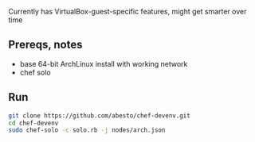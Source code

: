 Currently has VirtualBox-guest-specific features, might get smarter over time

## Prereqs, notes

 * base 64-bit ArchLinux install with working network
 * chef solo

## Run

```sh
git clone https://github.com/abesto/chef-devenv.git
cd chef-devenv
sudo chef-solo -c solo.rb -j nodes/arch.json
```
